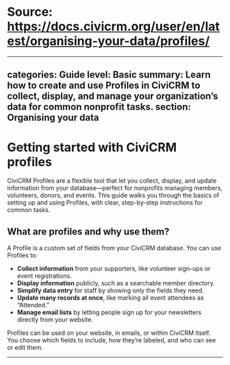 # Source: https://docs.civicrm.org/user/en/latest/organising-your-data/profiles/

---
categories: Guide
level: Basic
summary: Learn how to create and use Profiles in CiviCRM to collect, display, and manage your organization’s data for common nonprofit tasks.
section: Organising your data
---

# Getting started with CiviCRM profiles

CiviCRM Profiles are a flexible tool that let you collect, display, and update information from your database—perfect for nonprofits managing members, volunteers, donors, and events. This guide walks you through the basics of setting up and using Profiles, with clear, step-by-step instructions for common tasks.

## What are profiles and why use them?

A Profile is a custom set of fields from your CiviCRM database. You can use Profiles to:

- **Collect information** from your supporters, like volunteer sign-ups or event registrations.
- **Display information** publicly, such as a searchable member directory.
- **Simplify data entry** for staff by showing only the fields they need.
- **Update many records at once**, like marking all event attendees as “Attended.”
- **Manage email lists** by letting people sign up for your newsletters directly from your website.

Profiles can be used on your website, in emails, or within CiviCRM itself. You choose which fields to include, how they’re labeled, and who can see or edit them.

---